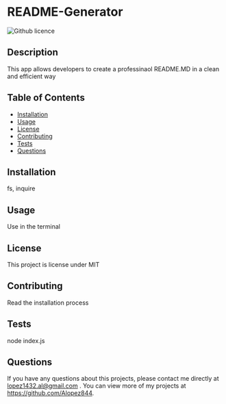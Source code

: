 # README-Generator
  ![Github licence](http://img.shields.io/badge/license-MIT-blue.svg)
  
  ## Description 
  This app allows developers to create a professinaol README.MD in a clean and efficient way
  ## Table of Contents
  * [Installation](#installation)
  * [Usage](#usage)
  * [License](#license)
  * [Contributing](#contributing)
  * [Tests](#tests)
  * [Questions](#questions)
  
  ## Installation 
  fs, inquire
  ## Usage 
  Use in the terminal 
  ## License 
  This project is license under MIT
  ## Contributing 
  Read the installation process
  ## Tests
  node index.js
  ## Questions
  If you have any questions about this projects, please contact me directly at lopez1432.al@gmail.com . You can view more of my projects at https://github.com/Alopez844.
